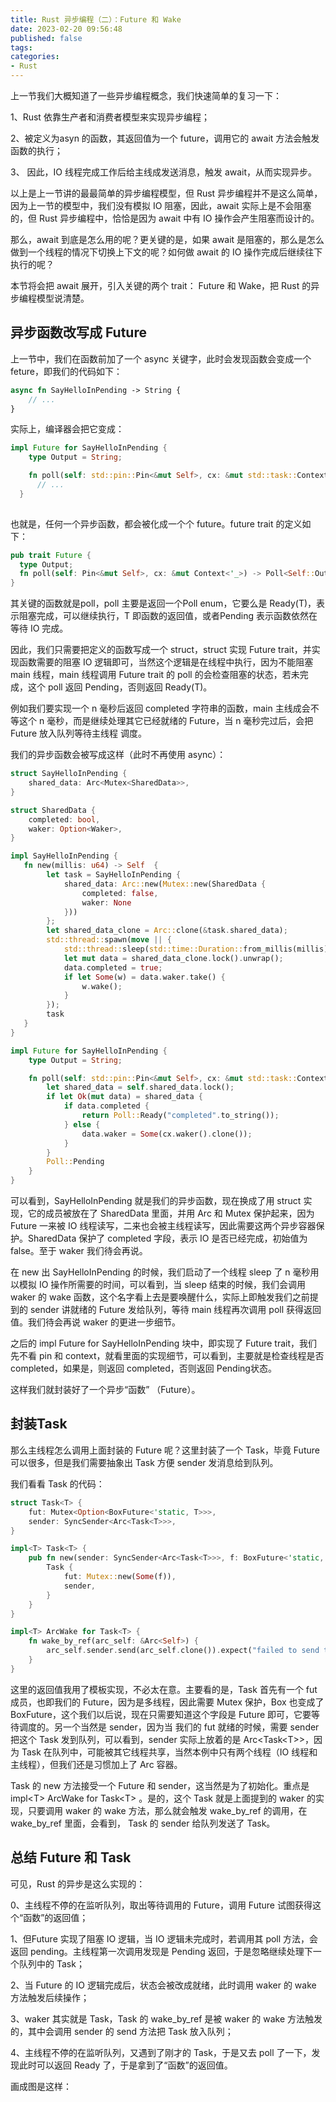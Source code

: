 ```yaml
---
title: Rust 异步编程（二）：Future 和 Wake 
date: 2023-02-20 09:56:48
published: false
tags:
categories:
- Rust
---
```


上一节我们大概知道了一些异步编程概念，我们快速简单的复习一下：

1、Rust 依靠生产者和消费者模型来实现异步编程；

2、被定义为asyn 的函数，其返回值为一个 future，调用它的 await 方法会触发函数的执行；

3、 因此，IO 线程完成工作后给主线成发送消息，触发 await，从而实现异步。

以上是上一节讲的最最简单的异步编程模型，但 Rust 异步编程并不是这么简单，因为上一节的模型中，我们没有模拟 IO 阻塞，因此，await 实际上是不会阻塞的，但 Rust 异步编程中，恰恰是因为 await 中有 IO 操作会产生阻塞而设计的。

那么，await 到底是怎么用的呢？更关键的是，如果 await 是阻塞的，那么是怎么做到一个线程的情况下切换上下文的呢？如何做 await 的 IO 操作完成后继续往下执行的呢？

本节将会把 await 展开，引入关键的两个 trait： Future 和 Wake，把 Rust 的异步编程模型说清楚。

<!--more-->

## 异步函数改写成 Future

上一节中，我们在函数前加了一个 async 关键字，此时会发现函数会变成一个feture，即我们的代码如下：

```rust
async fn SayHelloInPending -> String {
	// ...
} 
```

实际上，编译器会把它变成：

```rust
impl Future for SayHelloInPending {
    type Output = String;

    fn poll(self: std::pin::Pin<&mut Self>, cx: &mut std::task::Context<'_>) -> std::task::Poll<Self::Output {
      // ...
  }
 
```

也就是，任何一个异步函数，都会被化成一个个 future。future trait 的定义如下：

```rust
pub trait Future {
  type Output;
  fn poll(self: Pin<&mut Self>, cx: &mut Context<'_>) -> Poll<Self::Output>;
}
```

其关键的函数就是poll，poll 主要是返回一个Poll enum，它要么是 Ready(T)，表示阻塞完成，可以继续执行，T 即函数的返回值，或者Pending 表示函数依然在等待 IO 完成。

因此，我们只需要把定义的函数写成一个 struct，struct 实现 Future trait，并实现函数需要的阻塞 IO 逻辑即可，当然这个逻辑是在线程中执行，因为不能阻塞 main 线程，main 线程调用 Future trait 的 poll 的会检查阻塞的状态，若未完成，这个 poll 返回 Pending，否则返回 Ready(T)。

例如我们要实现一个 n 毫秒后返回 completed 字符串的函数，main 主线成会不等这个 n 毫秒，而是继续处理其它已经就绪的 Future，当 n 毫秒完过后，会把 Future 放入队列等待主线程 调度。

我们的异步函数会被写成这样（此时不再使用 async）：

```rust
struct SayHelloInPending {
    shared_data: Arc<Mutex<SharedData>>,
}

struct SharedData {
    completed: bool,
    waker: Option<Waker>,
}

impl SayHelloInPending {
   fn new(millis: u64) -> Self  {
        let task = SayHelloInPending { 
            shared_data: Arc::new(Mutex::new(SharedData { 
                completed: false, 
                waker: None 
            })) 
        };
        let shared_data_clone = Arc::clone(&task.shared_data);
        std::thread::spawn(move || {
            std::thread::sleep(std::time::Duration::from_millis(millis));
            let mut data = shared_data_clone.lock().unwrap();
            data.completed = true;
            if let Some(w) = data.waker.take() {
                w.wake();
            } 
        });
        task
   }
}

impl Future for SayHelloInPending {
    type Output = String;

    fn poll(self: std::pin::Pin<&mut Self>, cx: &mut std::task::Context<'_>) -> std::task::Poll<Self::Output> {
        let shared_data = self.shared_data.lock();
        if let Ok(mut data) = shared_data {
            if data.completed {
                return Poll::Ready("completed".to_string());
            } else {
                data.waker = Some(cx.waker().clone());
            }         
        }
        Poll::Pending
    }
}
```

可以看到，SayHelloInPending 就是我们的异步函数，现在换成了用 struct 实现，它的成员被放在了 SharedData 里面，并用 Arc 和 Mutex 保护起来，因为 Future 一来被 IO 线程读写，二来也会被主线程读写，因此需要这两个异步容器保护。SharedData 保护了 completed 字段，表示 IO 是否已经完成，初始值为 false。至于 waker 我们待会再说。

在 new 出 SayHelloInPending 的时候，我们启动了一个线程 sleep 了 n 毫秒用以模拟 IO 操作所需要的时间，可以看到，当 sleep 结束的时候，我们会调用 waker 的 wake 函数，这个名字看上去是要唤醒什么，实际上即触发我们之前提到的 sender 讲就绪的 Future 发给队列，等待 main 线程再次调用 poll 获得返回值。我们待会再说 waker 的更进一步细节。

之后的 impl Future for SayHelloInPending 块中，即实现了 Future trait，我们先不看 pin 和 context，就看里面的实现细节，可以看到，主要就是检查线程是否 completed，如果是，则返回 completed，否则返回 Pending状态。

这样我们就封装好了一个异步“函数” （Future）。



## 封装Task

那么主线程怎么调用上面封装的 Future 呢？这里封装了一个 Task，毕竟 Future 可以很多，但是我们需要抽象出 Task 方便 sender 发消息给到队列。

我们看看 Task 的代码：

```rust
struct Task<T> {
    fut: Mutex<Option<BoxFuture<'static, T>>>,
    sender: SyncSender<Arc<Task<T>>>,
}

impl<T> Task<T> {
    pub fn new(sender: SyncSender<Arc<Task<T>>>, f: BoxFuture<'static, T>) -> Self {
        Task {
            fut: Mutex::new(Some(f)),
            sender,
        }
    }
}

impl<T> ArcWake for Task<T> {
    fn wake_by_ref(arc_self: &Arc<Self>) {
        arc_self.sender.send(arc_self.clone()).expect("failed to send task");
    }
}
```

 这里的返回值我用了模板实现，不必太在意。主要看的是，Task 首先有一个 fut 成员，也即我们的 Future，因为是多线程，因此需要 Mutex 保护，Box 也变成了 BoxFuture，这个我们以后说，现在只需要知道这个字段是 Future 即可，它要等待调度的。另一个当然是 sender，因为当 我们的 fut 就绪的时候，需要 sender 把这个 Task 发到队列，可以看到，sender 实际上放着的是 Arc\<Task\<T\>\>，因为 Task 在队列中，可能被其它线程共享，当然本例中只有两个线程（IO 线程和主线程），但我们还是习惯加上了 Arc 容器。

Task 的 new 方法接受一个 Future 和 sender，这当然是为了初始化。重点是 impl\<T\> ArcWake for Task\<T\> 。是的，这个 Task 就是上面提到的 waker 的实现，只要调用 waker 的 wake 方法，那么就会触发 wake_by_ref 的调用，在 wake_by_ref 里面，会看到， Task 的 sender 给队列发送了 Task。



## 总结 Future 和 Task

可见，Rust 的异步是这么实现的：

0、主线程不停的在监听队列，取出等待调用的 Future，调用 Future 试图获得这个“函数”的返回值；

1、但Future 实现了阻塞 IO 逻辑，当 IO 逻辑未完成时，若调用其 poll 方法，会返回 pending。主线程第一次调用发现是 Pending 返回，于是忽略继续处理下一个队列中的 Task；

2、当 Future 的 IO 逻辑完成后，状态会被改成就绪，此时调用 waker 的 wake 方法触发后续操作；

3、waker 其实就是 Task，Task 的 wake_by_ref 是被 waker 的 wake 方法触发的，其中会调用 sender 的 send 方法把 Task 放入队列；

4、主线程不停的在监听队列，又遇到了刚才的 Task，于是又去 poll 了一下，发现此时可以返回 Ready 了，于是拿到了“函数”的返回值。

画成图是这样：



 

